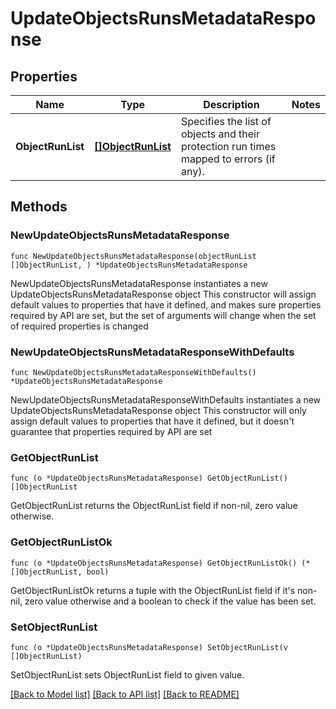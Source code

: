 # UpdateObjectsRunsMetadataResponse

## Properties

Name | Type | Description | Notes
------------ | ------------- | ------------- | -------------
**ObjectRunList** | [**[]ObjectRunList**](ObjectRunList.md) | Specifies the list of objects and their protection run times mapped to errors (if any). | 

## Methods

### NewUpdateObjectsRunsMetadataResponse

`func NewUpdateObjectsRunsMetadataResponse(objectRunList []ObjectRunList, ) *UpdateObjectsRunsMetadataResponse`

NewUpdateObjectsRunsMetadataResponse instantiates a new UpdateObjectsRunsMetadataResponse object
This constructor will assign default values to properties that have it defined,
and makes sure properties required by API are set, but the set of arguments
will change when the set of required properties is changed

### NewUpdateObjectsRunsMetadataResponseWithDefaults

`func NewUpdateObjectsRunsMetadataResponseWithDefaults() *UpdateObjectsRunsMetadataResponse`

NewUpdateObjectsRunsMetadataResponseWithDefaults instantiates a new UpdateObjectsRunsMetadataResponse object
This constructor will only assign default values to properties that have it defined,
but it doesn't guarantee that properties required by API are set

### GetObjectRunList

`func (o *UpdateObjectsRunsMetadataResponse) GetObjectRunList() []ObjectRunList`

GetObjectRunList returns the ObjectRunList field if non-nil, zero value otherwise.

### GetObjectRunListOk

`func (o *UpdateObjectsRunsMetadataResponse) GetObjectRunListOk() (*[]ObjectRunList, bool)`

GetObjectRunListOk returns a tuple with the ObjectRunList field if it's non-nil, zero value otherwise
and a boolean to check if the value has been set.

### SetObjectRunList

`func (o *UpdateObjectsRunsMetadataResponse) SetObjectRunList(v []ObjectRunList)`

SetObjectRunList sets ObjectRunList field to given value.



[[Back to Model list]](../README.md#documentation-for-models) [[Back to API list]](../README.md#documentation-for-api-endpoints) [[Back to README]](../README.md)


